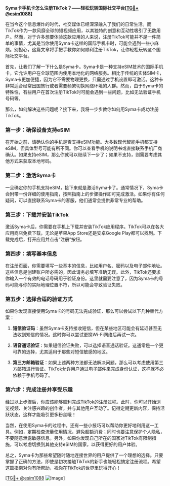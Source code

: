 **Syma卡手机卡怎么注册TikTok？——轻松玩转国际社交平台[[TG💪+ @esim1088](https://t.me/s/esim1088)]**

在当今这个信息爆炸的时代，社交媒体已经深深融入了我们的日常生活。而TikTok作为一款风靡全球的短视频应用，以其独特的创意和互动性吸引了无数用户。然而，对于许多想要体验这款应用的人来说，注册TikTok可能并不是一件简单的事情，尤其是当你使用Syma卡这样的国际手机卡时，可能会遇到一些小麻烦。别担心，这篇文章将手把手教你如何顺利注册TikTok，让你轻松玩转这个国际社交平台。

首先，让我们了解一下什么是Syma卡。Syma卡是一种支持eSIM技术的国际手机卡，它允许用户在全球范围内使用本地化的网络服务。相比于传统的实体SIM卡，Syma卡更加便捷，因为它不需要物理更换，只需通过手机设置即可激活。这种卡非常适合经常出国旅行或者需要频繁切换网络环境的人群。然而，由于Syma卡的特殊性，有些用户在首次注册TikTok时可能会遇到一些问题，比如无法验证手机号码等。

那么，如何解决这些问题呢？接下来，我将一步步教你如何用Syma卡成功注册TikTok。

### 第一步：确保设备支持eSIM

在开始之前，请确认你的手机是否支持eSIM功能。大多数现代智能手机都支持eSIM，但具体型号可能有所不同。你可以查看手机的说明书或直接联系手机厂商确认。如果支持eSIM，那么你就可以继续下一步了；如果不支持，则需要考虑其他方式来获取本地号码。

### 第二步：激活Syma卡

一旦确定你的手机支持eSIM，接下来就是激活Syma卡了。通常情况下，Syma卡会附带一份详细的使用指南，按照指南上的步骤操作即可完成激活。如果你有任何疑问，可以直接联系Syma卡的客服，他们通常会提供非常专业的帮助。

### 第三步：下载并安装TikTok

激活Syma卡后，你需要在手机上下载并安装TikTok应用程序。TikTok可以在各大应用商店免费下载，无论是苹果App Store还是安卓Google Play都可以找到。下载完成后，打开应用并点击“注册”按钮。

### 第四步：填写基本信息

在注册页面，你需要填写一些基本的信息，比如用户名、密码以及电子邮件地址。这些信息是创建账户所必需的，因此请务必填写准确无误。此外，TikTok还要求你输入一个有效的电话号码用于验证身份。这里就需要注意了，因为Syma卡的号码可能与你的实际地理位置不符，所以可能会导致验证失败。

### 第五步：选择合适的验证方式

如果你发现直接使用Syma卡的号码无法完成验证，那么可以尝试以下几种替代方案：

1. **短信验证码**：虽然Syma卡支持接收短信，但在某些地区可能会有延迟甚至无法收到短信的情况。这时你可以尝试更换Wi-Fi网络后再试一次。
   
2. **语音通话验证**：如果短信验证失败，可以选择语音通话验证。这通常是一个更可靠的选择，尤其适用于那些对短信敏感的地区。

3. **第三方邮箱验证**：如果上述两种方法都无法解决问题，那么可以考虑使用第三方邮箱进行验证。TikTok允许用户通过电子邮件来完成身份认证，这样就不必依赖于手机号码了。

### 第六步：完成注册并享受乐趣

经过以上步骤后，你应该能够顺利完成TikTok的注册过程。此时，你可以开始浏览视频、关注感兴趣的创作者，并与其他用户互动了。记得定期更新内容，保持活跃状态，这样才能吸引更多粉丝哦！

当然，在使用Syma卡的过程中，还有一些小技巧可以帮助你更好地利用这一工具。例如，定期检查流量使用情况，避免超额消费；同时也要注意保护个人隐私，不要随意泄露敏感信息。另外，如果你发现自己所在的国家对TikTok有限制措施，可以考虑切换到其他支持eSIM的国家，以获得更好的用户体验。

总之，Syma卡为那些希望随时随地连接世界的用户提供了一个理想的选择。只要掌握了正确的方法，即使是初次接触TikTok的新手也能轻松搞定注册流程。希望这篇指南对你有所帮助，祝你在TikTok的世界里玩得开心！

[[TG💪+ @esim1088](https://t.me/s/esim1088) ![Image](https://i.postimg.cc/4NQfJmqS/Snipaste-2025-05-13-00-14-12.png)]